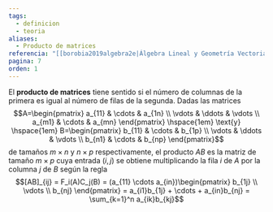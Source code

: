 ```yaml
---
tags:
  - definicion
  - teoria
aliases:
  - Producto de matrices
referencia: "[[borobia2019algebra2e|Álgebra Lineal y Geometría Vectorial (2a ed)]]"
pagina: 7
orden: 1
---
```

El **producto de matrices** tiene sentido si el número de columnas de la primera es igual al número de filas de la segunda. Dadas las matrices
$$A=\begin{pmatrix} a_{11} & \cdots & a_{1n} \\ \vdots & \ddots & \vdots \\ a_{m1} & \cdots & a_{mn} \end{pmatrix} \hspace{1em} \text{y} \hspace{1em} B=\begin{pmatrix} b_{11} & \cdots & b_{1p} \\ \vdots & \ddots & \vdots \\ b_{n1} & \cdots & b_{np} \end{pmatrix}$$
de tamaños $m \times n$ y $n \times p$ respectivamente, el producto $AB$ es la matriz de tamaño $m \times p$ cuya entrada $(i,j)$ se obtiene multiplicando la fila $i$ de $A$ por la columna $j$ de $B$ según la regla
$$[AB]_{ij} = F_i(A)C_j(B) = (a_{11} \cdots a_{in})\begin{pmatrix} b_{1j} \\ \vdots \\ b_{nj} \end{pmatrix} = a_{i1}b_{1j} + \cdots + a_{in}b_{nj} = \sum_{k=1}^n a_{ik}b_{kj}$$
